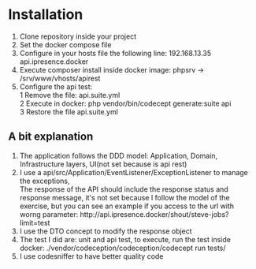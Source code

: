 <h1>Installation</h1>
<ol>
<li>Clone repository inside your project</li>
<li>Set the docker compose file</li>
<li>Configure in your hosts file the following line: 192.168.13.35 api.ipresence.docker</li>
<li>Execute composer install inside docker image: phpsrv -> /srv/www/vhosts/apirest</li>
<li>Configure the api test:
<br>1 Remove the file: api.suite.yml
<br>2 Execute in docker: php vendor/bin/codecept generate:suite api
<br>3 Restore the file api.suite.yml
</li>
</ol>

<h2>A bit explanation</h2>
<ol>
<li>The application follows the DDD model: Application, Domain, Infrastructure layers, UI(not set because is api rest)</li>
<li>I use a api/src/Application/EventListener/ExceptionListener to manage the exceptions, <br>
The response of the API should include the response status and response message, it's not set because I follow the model of the exercise,
but you can see an example if you access to the url with worng parameter: http://api.ipresence.docker/shout/steve-jobs?limit=test
</li>
<li>I use the DTO concept to modify the response object</li>
<li>The test I did are: unit and api test, to execute, run the test inside docker: ./vendor/codeception/codeception/codecept run tests/
</li>
<li>I use codesniffer to have better quality code</li>
</ol>


